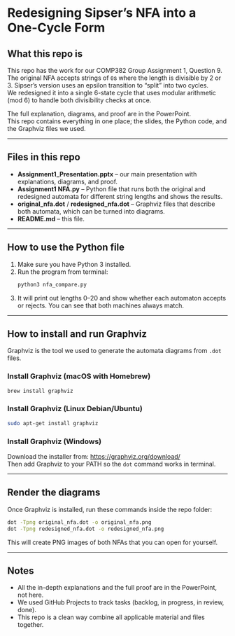 # Redesigning Sipser’s NFA into a One-Cycle Form

## What this repo is
This repo has the work for our COMP382 Group Assignment 1, Question 9.
The original NFA accepts strings of `0`s where the length is divisible by 2 or 3. Sipser’s version uses an epsilon transition to “split” into two cycles.  
We redesigned it into a single 6-state cycle that uses modular arithmetic (mod 6) to handle both divisibility checks at once.  

The full explanation, diagrams, and proof are in the PowerPoint.  
This repo contains everything in one place; the slides, the Python code, and the Graphviz files we used.  

---

## Files in this repo
- **Assignment1_Presentation.pptx** – our main presentation with explanations, diagrams, and proof.  
- **Assignment1 NFA.py** – Python file that runs both the original and redesigned automata for different string lengths and shows the results.  
- **original_nfa.dot** / **redesigned_nfa.dot** – Graphviz files that describe both automata, which can be turned into diagrams.  
- **README.md** – this file.  

---

## How to use the Python file
1. Make sure you have Python 3 installed.  
2. Run the program from terminal:  
   ```bash
   python3 nfa_compare.py
   ```  
3. It will print out lengths 0–20 and show whether each automaton accepts or rejects. You can see that both machines always match.  

---

## How to install and run Graphviz
Graphviz is the tool we used to generate the automata diagrams from `.dot` files.  

### Install Graphviz (macOS with Homebrew)
```bash
brew install graphviz
```

### Install Graphviz (Linux Debian/Ubuntu)
```bash
sudo apt-get install graphviz
```

### Install Graphviz (Windows)
Download the installer from: https://graphviz.org/download/  
Then add Graphviz to your PATH so the `dot` command works in terminal.  

---

## Render the diagrams
Once Graphviz is installed, run these commands inside the repo folder:  
```bash
dot -Tpng original_nfa.dot -o original_nfa.png
dot -Tpng redesigned_nfa.dot -o redesigned_nfa.png
```

This will create PNG images of both NFAs that you can open for yourself.  

---

## Notes
- All the in-depth explanations and the full proof are in the PowerPoint, not here.  
- We used GitHub Projects to track tasks (backlog, in progress, in review, done).  
- This repo is a clean way combine all applicable material and files together.
